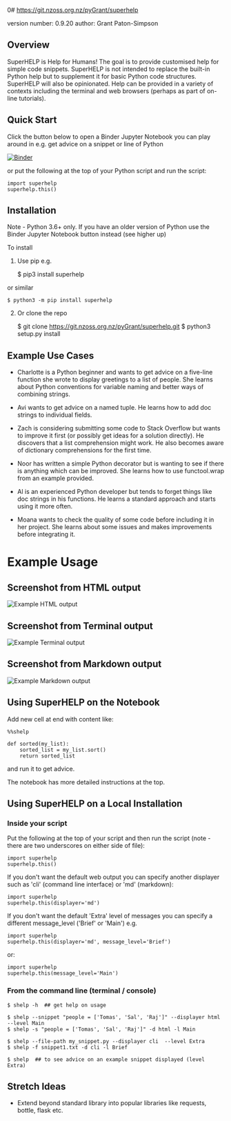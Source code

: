 0# https://git.nzoss.org.nz/pyGrant/superhelp

version number: 0.9.20
author: Grant Paton-Simpson

## Overview

SuperHELP is Help for Humans! The goal is to provide customised help for
simple code snippets. SuperHELP is not intended to replace the built-in Python
help but to supplement it for basic Python code structures. SuperHELP will
also be opinionated. Help can be provided in a variety of contexts including
the terminal and web browsers (perhaps as part of on-line tutorials).

## Quick Start

Click the button below to open a Binder Jupyter Notebook you can play around
in e.g. get advice on a snippet or line of Python

[![Binder](https://mybinder.org/badge_logo.svg)](https://mybinder.org/v2/git/https%3A%2F%2Fgit.nzoss.org.nz%2FpyGrant%2Fsuperhelp.git/master?filepath=notebooks%2FSuperhelpDemo.ipynb)

or put the following at the top of your Python script and run the script:

    import superhelp
    superhelp.this()

## Installation

Note - Python 3.6+ only. If you have an older version of Python use the Binder
Jupyter Notebook button instead (see higher up)

To install

1) Use pip e.g.

    $ pip3 install superhelp

or similar

    $ python3 -m pip install superhelp

2) Or clone the repo

    $ git clone https://git.nzoss.org.nz/pyGrant/superhelp.git
    $ python3 setup.py install

## Example Use Cases

* Charlotte is a Python beginner and wants to get advice on a five-line
function she wrote to display greetings to a list of people. She learns about
Python conventions for variable naming and better ways of combining strings.

* Avi wants to get advice on a named tuple. He learns how to add doc strings
to individual fields.

* Zach is considering submitting some code to Stack Overflow but wants to
improve it first (or possibly get ideas for a solution directly). He discovers
that a list comprehension might work. He also becomes aware of dictionary
comprehensions for the first time.

* Noor has written a simple Python decorator but is wanting to see if there is
anything which can be improved. She learns how to use functool.wrap from an
example provided.

* Al is an experienced Python developer but tends to forget things like doc
strings in his functions. He learns a standard approach and starts using it
more often.

* Moana wants to check the quality of some code before including it in her project. She learns about some issues and makes improvements before integrating it.

# Example Usage

## Screenshot from HTML output

![Example HTML output](https://git.nzoss.org.nz/pyGrant/superhelp/-/raw/master/example_html_output_1.png)

## Screenshot from Terminal output

![Example Terminal output](https://git.nzoss.org.nz/pyGrant/superhelp/-/raw/master/example_terminal_output_1.png)

## Screenshot from Markdown output

![Example Markdown output](https://git.nzoss.org.nz/pyGrant/superhelp/-/raw/master/example_markdown_output_1.png)

## Using SuperHELP on the Notebook

Add new cell at end with content like:

    %%shelp
    
    def sorted(my_list):
        sorted_list = my_list.sort()
        return sorted_list

and run it to get advice.

The notebook has more detailed instructions at the top.

## Using SuperHELP on a Local Installation

### Inside your script

Put the following at the top of your script and then run the script (note - there are two underscores on either side of file):

    import superhelp
    superhelp.this()

If you don't want the default web output you can specify another displayer such as 'cli' (command line interface) or 'md' (markdown):

    import superhelp
    superhelp.this(displayer='md')

If you don't want the default 'Extra' level of messages you can specify a different message_level ('Brief' or 'Main') e.g.

    import superhelp
    superhelp.this(displayer='md', message_level='Brief')

or:

    import superhelp
    superhelp.this(message_level='Main')

### From the command line (terminal / console)

    $ shelp -h  ## get help on usage

    $ shelp --snippet "people = ['Tomas', 'Sal', 'Raj']" --displayer html --level Main
    $ shelp -s "people = ['Tomas', 'Sal', 'Raj']" -d html -l Main

    $ shelp --file-path my_snippet.py --displayer cli  --level Extra
    $ shelp -f snippet1.txt -d cli -l Brief

    $ shelp  ## to see advice on an example snippet displayed (level Extra)

    
## Stretch Ideas

* Extend beyond standard library into popular libraries like requests, bottle, flask etc.
